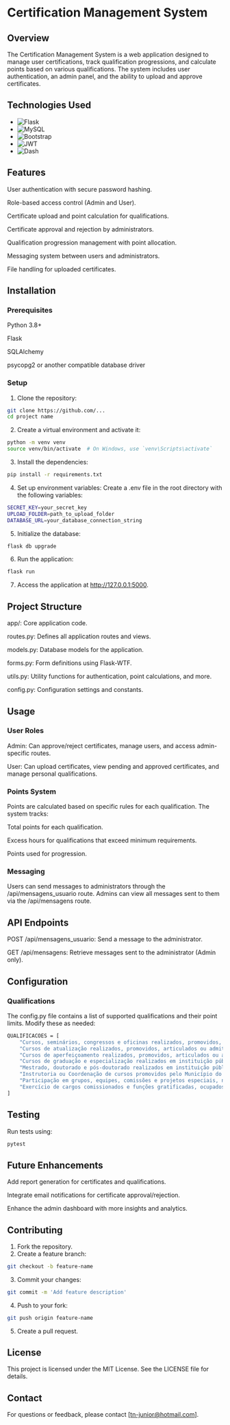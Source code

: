 # Certification Management System

## Overview

The Certification Management System is a web application designed to manage user certifications, track qualification progressions, and calculate points based on various qualifications. The system includes user authentication, an admin panel, and the ability to upload and approve certificates.

## Technologies Used
- ![Flask](https://img.shields.io/badge/-Flask-000?logo=flask&logoColor=white&style=for-the-badge)<!-- [Flask](https://flask.palletsprojects.com/)-->
- ![MySQL](https://img.shields.io/badge/-MySQL-4479A1?logo=mysql&logoColor=white&style=for-the-badge)<!-- [MySQL](https://www.mysql.com/)-->
- ![Bootstrap](https://img.shields.io/badge/-Bootstrap-563D7C?logo=bootstrap&logoColor=white&style=for-the-badge)<!-- [Bootstrap](https://getbootstrap.com/)-->
- ![JWT](https://img.shields.io/badge/-JWT-000?logo=jsonwebtokens&logoColor=white&style=for-the-badge)<!-- [JWT (JSON Web Tokens)](https://jwt.io/)-->
- ![Dash](https://img.shields.io/badge/-Dash-00BFFF?logo=plotly&logoColor=white&style=for-the-badge) <!--[Dash](https://dash.plotly.com/) -->

## Features

User authentication with secure password hashing.

Role-based access control (Admin and User).

Certificate upload and point calculation for qualifications.

Certificate approval and rejection by administrators.

Qualification progression management with point allocation.

Messaging system between users and administrators.

File handling for uploaded certificates.

## Installation
### Prerequisites

Python 3.8+

Flask

SQLAlchemy

psycopg2 or another compatible database driver

### Setup

1. Clone the repository:
``` bash
git clone https://github.com/...
cd project name
```
2. Create a virtual environment and activate it:
``` bash
python -m venv venv
source venv/bin/activate  # On Windows, use `venv\Scripts\activate`
```

3. Install the dependencies:
``` bash
pip install -r requirements.txt
```
4. Set up environment variables:
Create a .env file in the root directory with the following variables:
``` bash
SECRET_KEY=your_secret_key
UPLOAD_FOLDER=path_to_upload_folder
DATABASE_URL=your_database_connection_string
```
5. Initialize the database:
```bash
flask db upgrade
```
6. Run the application:
```bash
flask run
```
7. Access the application at http://127.0.0.1:5000.

## Project Structure

app/: Core application code.

routes.py: Defines all application routes and views.

models.py: Database models for the application.

forms.py: Form definitions using Flask-WTF.

utils.py: Utility functions for authentication, point calculations, and more.

config.py: Configuration settings and constants.

## Usage
### User Roles
Admin: Can approve/reject certificates, manage users, and access admin-specific routes.

User: Can upload certificates, view pending and approved certificates, and manage personal qualifications.

### Points System
Points are calculated based on specific rules for each qualification. The system tracks:

Total points for each qualification.

Excess hours for qualifications that exceed minimum requirements.

Points used for progression.

### Messaging
Users can send messages to administrators through the /api/mensagens_usuario route. Admins can view all messages sent to them via the /api/mensagens route.

## API Endpoints
POST /api/mensagens_usuario: Send a message to the administrator.

GET /api/mensagens: Retrieve messages sent to the administrator (Admin only).

## Configuration
### Qualifications
The config.py file contains a list of supported qualifications and their point limits. Modify these as needed:
```bash
QUALIFICACOES = [
    "Cursos, seminários, congressos e oficinas realizados, promovidos, articulados ou admitidos pelo Município do Recife.",
    "Cursos de atualização realizados, promovidos, articulados ou admitidos pelo Município do Recife.",
    "Cursos de aperfeiçoamento realizados, promovidos, articulados ou admitidos pelo Município do Recife.",
    "Cursos de graduação e especialização realizados em instituição pública ou privada, reconhecida pelo MEC.",
    "Mestrado, doutorado e pós-doutorado realizados em instituição pública ou privada, reconhecida pelo MEC.",
    "Instrutoria ou Coordenação de cursos promovidos pelo Município do Recife.",
    "Participação em grupos, equipes, comissões e projetos especiais, no âmbito do Município do Recife, formalizados por ato oficial.",
    "Exercício de cargos comissionados e funções gratificadas, ocupados, exclusivamente, no âmbito do Poder Executivo Municipal."
]
```

## Testing
Run tests using:
```bash
pytest
```

## Future Enhancements
Add report generation for certificates and qualifications.

Integrate email notifications for certificate approval/rejection.

Enhance the admin dashboard with more insights and analytics.


## Contributing

1. Fork the repository.
2. Create a feature branch:
```bash
git checkout -b feature-name
```
3. Commit your changes:
```bash
git commit -m 'Add feature description'
```
4. Push to your fork:
```bash
git push origin feature-name
```

5. Create a pull request.

## License
This project is licensed under the MIT License. See the LICENSE file for details.

## Contact
For questions or feedback, please contact [tn-junior@hotmail.com].


